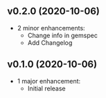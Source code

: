 ## v0.2.0 (2020-10-06)
* 2 minor enhancements:
    * Change info in gemspec
    * Add Changelog


## v0.1.0 (2020-10-06)

* 1 major enhancement:
    * Initial release